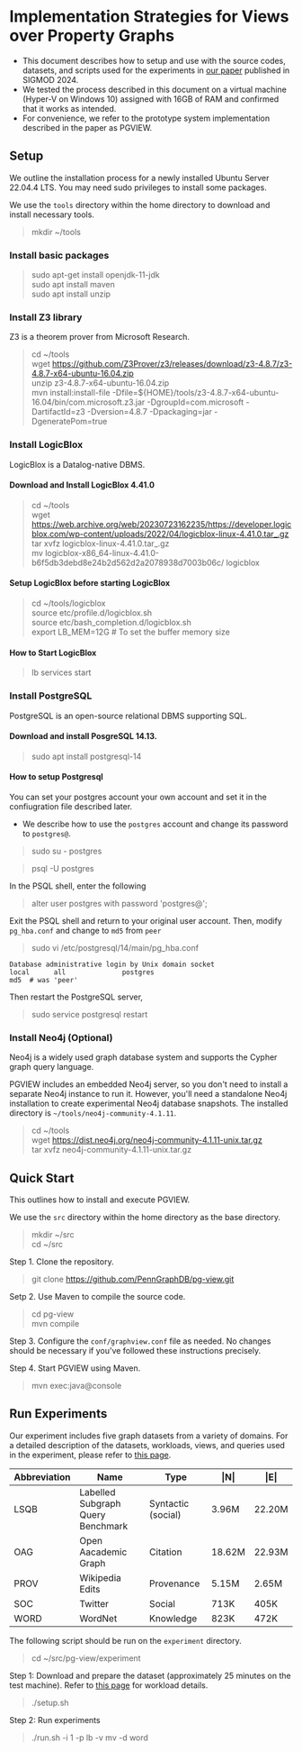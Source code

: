 # Implementation Strategies for Views over Property Graphs

 * This document describes how to setup and use with the source codes, datasets, and scripts used for the experiments in [our paper](https://dl.acm.org/doi/abs/10.1145/3654949) published in SIGMOD 2024.
 * We tested the process described in this document on a virtual machine (Hyper-V on Windows 10) assigned with 16GB of RAM and confirmed that it works as intended.
 * For convenience, we refer to the prototype system implementation described in the paper as PGVIEW.

## Setup  
We outline the installation process for a newly installed Ubuntu Server 22.04.4 LTS. You may need sudo privileges to install some packages.

We use the ```tools``` directory within the home directory to download and install necessary tools.

  > mkdir ~/tools

### Install basic packages
   > sudo apt-get install openjdk-11-jdk \
    sudo apt install maven \
    sudo apt install unzip

### Install Z3 library
Z3 is a theorem prover from Microsoft Research.

 > cd ~/tools \
  wget https://github.com/Z3Prover/z3/releases/download/z3-4.8.7/z3-4.8.7-x64-ubuntu-16.04.zip \
  unzip z3-4.8.7-x64-ubuntu-16.04.zip \
  mvn install:install-file -Dfile=${HOME}/tools/z3-4.8.7-x64-ubuntu-16.04/bin/com.microsoft.z3.jar -DgroupId=com.microsoft -DartifactId=z3 -Dversion=4.8.7 -Dpackaging=jar -DgeneratePom=true

### Install LogicBlox
LogicBlox is a Datalog-native DBMS.
#### Download and Install LogicBlox 4.41.0
 > cd ~/tools \
  wget https://web.archive.org/web/20230723162235/https://developer.logicblox.com/wp-content/uploads/2022/04/logicblox-linux-4.41.0.tar_.gz \
  tar xvfz logicblox-linux-4.41.0.tar_.gz \
  mv logicblox-x86_64-linux-4.41.0-b6f5db3debd8e24b2d562d2a2078938d7003b06c/ logicblox

 #### Setup LogicBlox before starting LogicBlox
 > cd ~/tools/logicblox \
  source etc/profile.d/logicblox.sh \
  source etc/bash_completion.d/logicblox.sh \
  export LB_MEM=12G \# To set the buffer memory size

 #### How to Start LogicBlox
 > lb services start

### Install PostgreSQL
PostgreSQL is an open-source relational DBMS supporting SQL.
#### Download and install PosgreSQL 14.13.
  > sudo apt install postgresql-14
#### How to setup Postgresql
You can set your postgres account your own account and set it in the confiugration file described later. 
 * We describe how to use the ```postgres``` account and change its password to ```postgres@```. 
 > sudo su - postgres

 > psql -U postgres

 In the PSQL shell, enter the following
 > alter user postgres with password 'postgres@';

 Exit the PSQL shell and return to your original user account. Then, modify ```pg_hba.conf``` and change to ```md5``` from ```peer```
 > sudo vi /etc/postgresql/14/main/pg_hba.conf

 ```
 Database administrative login by Unix domain socket
 local      all              postgres                                md5  # was 'peer'
 ```

 Then restart the PostgreSQL server,
 > sudo service postgresql restart

### Install Neo4j (Optional)
Neo4j is a widely used graph database system and supports the Cypher graph query language. 

PGVIEW includes an embedded Neo4j server, so you don't need to install a separate Neo4j instance to run it. However, you'll need a standalone Neo4j installation to create experimental Neo4j database snapshots. The installed directory is ```~/tools/neo4j-community-4.1.11```.

  > cd ~/tools \
   wget https://dist.neo4j.org/neo4j-community-4.1.11-unix.tar.gz \
   tar xvfz neo4j-community-4.1.11-unix.tar.gz



## Quick Start
This outlines how to install and execute PGVIEW.

We use the ```src``` directory within the home directory as the base directory.
> mkdir ~/src \
 cd ~/src

Step 1. Clone the repository.
> git clone https://github.com/PennGraphDB/pg-view.git

Setp 2. Use Maven to compile the source code.
 > cd pg-view \
  mvn compile

Step 3. Configure the ```conf/graphview.conf``` file as needed. No changes should be necessary if you've followed these instructions precisely.

Step 4. Start PGVIEW using Maven.
 > mvn exec:java@console


 
## Run Experiments
Our experiment includes five graph datasets from a variety of domains. For a detailed description of the datasets, workloads, views, and queries used in the experiment, please refer to [this page](docs/workload.md).


| Abbreviation  | Name        | Type  | \|N\| | \|E\| |
| ------------- |-------------| ----- | ----- | ----- |
| LSQB | Labelled Subgraph Query Benchmark | Syntactic (social) | 3.96M | 22.20M |
| OAG | Open Aacademic Graph | Citation | 18.62M | 22.93M | 
| PROV | Wikipedia Edits | Provenance | 5.15M | 2.65M | 
| SOC | Twitter | Social | 713K | 405K | 
| WORD | WordNet | Knowledge | 823K | 472K | 
 
 The following script should be run on the ```experiment``` directory.
 > cd ~/src/pg-view/experiment

Step 1: Download and prepare the dataset (approximately 25 minutes on the test machine).  Refer to [this page](docs/datasets.md) for workload details. 

  > ./setup.sh
 
 Step 2: Run experiments 
 
  > ./run.sh -i 1 -p lb -v mv -d word


<!--
 Step 3: Collect data, then create tables and graphs.

  > ./report.sh
-->
